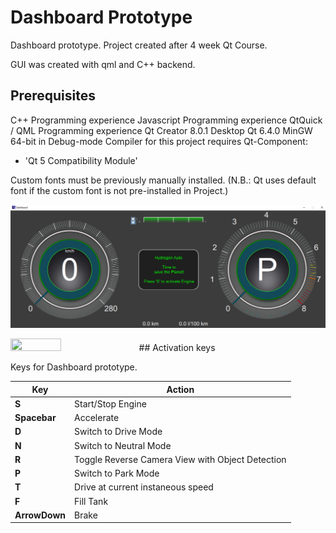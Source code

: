 # Dashboard Prototype

Dashboard prototype.
Project created after 4 week Qt Course.

GUI was created with qml and C++ backend.

## Prerequisites
C++ Programming experience
Javascript Programming experience
QtQuick / QML Programming experience
Qt Creator 8.0.1
Desktop Qt 6.4.0 MinGW 64-bit in Debug-mode
Compiler for this project requires Qt-Component:
- 'Qt 5 Compatibility Module'

Custom fonts must be previously manually installed.
(N.B.: Qt uses default font if the custom font
is not pre-installed in Project.)


![DC1](/img/Dashboard.PNG)

<img src="https://github.com/ether-levitation/Cpp_Qt_QML_Dashboard/tree/master/img/Dashboard.png" data-canonical-src="https://github.com/ether-levitation/Cpp_Qt_QML_Dashboard/tree/master/img/Dashboard.png" width="40%" height="30%" />
## Activation keys

Keys for Dashboard prototype.

|Key|Action|
|---|---|
|**S**|Start/Stop Engine|
|**Spacebar**|Accelerate|
|**D**|Switch to Drive Mode|
|**N**|Switch to Neutral Mode|
|**R**|Toggle Reverse Camera View with Object Detection|
|**P**|Switch to Park Mode|
|**T**|Drive at current instaneous speed|
|**F**|Fill Tank|
|**ArrowDown**| Brake|

